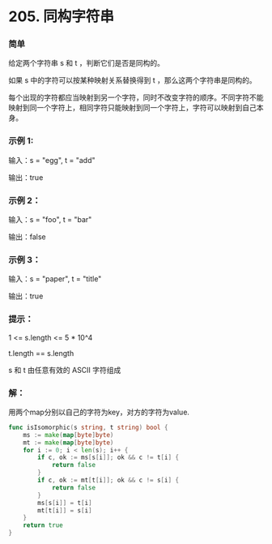 # 205. 同构字符串

### 简单

给定两个字符串 s 和 t ，判断它们是否是同构的。

如果 s 中的字符可以按某种映射关系替换得到 t ，那么这两个字符串是同构的。

每个出现的字符都应当映射到另一个字符，同时不改变字符的顺序。不同字符不能映射到同一个字符上，相同字符只能映射到同一个字符上，字符可以映射到自己本身。

### 示例 1:

输入：s = "egg", t = "add"

输出：true

### 示例 2：

输入：s = "foo", t = "bar"

输出：false

### 示例 3：

输入：s = "paper", t = "title"

输出：true

### 提示：

1 <= s.length <= 5 * 10^4

t.length == s.length

s 和 t 由任意有效的 ASCII 字符组成

### 解：

用两个map分别以自己的字符为key，对方的字符为value. 

```go
func isIsomorphic(s string, t string) bool {
	ms := make(map[byte]byte)
	mt := make(map[byte]byte)
	for i := 0; i < len(s); i++ {
		if c, ok := ms[s[i]]; ok && c != t[i] {
			return false
		}
		if c, ok := mt[t[i]]; ok && c != s[i] {
			return false
		}
		ms[s[i]] = t[i]
		mt[t[i]] = s[i]
	}
	return true
}
```
